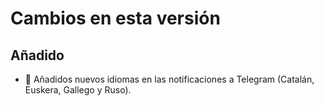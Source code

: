 # Cambios en esta versión

## Añadido

- 💬 Añadidos nuevos idiomas en las notificaciones a Telegram (Catalán, Euskera, Gallego y Ruso).
